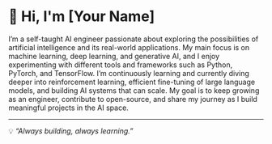 # 👋 Hi, I'm [Your Name]

I’m a self-taught AI engineer passionate about exploring the possibilities of artificial intelligence and its real-world applications. My main focus is on machine learning, deep learning, and generative AI, and I enjoy experimenting with different tools and frameworks such as Python, PyTorch, and TensorFlow. I’m continuously learning and currently diving deeper into reinforcement learning, efficient fine-tuning of large language models, and building AI systems that can scale. My goal is to keep growing as an engineer, contribute to open-source, and share my journey as I build meaningful projects in the AI space.  

---

💡 _“Always building, always learning.”_

